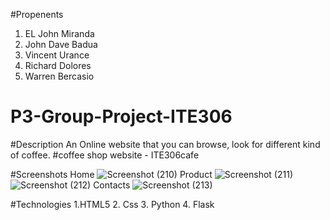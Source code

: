 #Propenents
1. EL John Miranda
2. John Dave Badua
3. Vincent Urance
4. Richard Dolores
5. Warren Bercasio
# P3-Group-Project-ITE306
#Description
An Online website that you can browse, look for different kind of coffee. 
#coffee shop website - ITE306cafe


#Screenshots
Home
![Screenshot (210)](https://user-images.githubusercontent.com/113341310/198255526-44e2e792-9f2a-4563-9381-8a4b04244fd4.png)
Product
![Screenshot (211)](https://user-images.githubusercontent.com/113341310/198255619-ed3ca6b0-6e91-4f0b-8884-5f8faf12972e.png)
![Screenshot (212)](https://user-images.githubusercontent.com/113341310/198255646-f4a88d34-5fd0-4c0f-87d8-e5723090d26d.png)
Contacts
![Screenshot (213)](https://user-images.githubusercontent.com/113341310/198255753-023c7a7d-1210-4488-b36e-038e96cfb779.png)

#Technologies
1.HTML5
2. Css
3. Python
4. Flask
